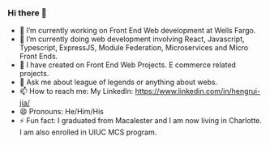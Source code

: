 ### Hi there 👋


- 🔭 I’m currently working on Front End Web development at Wells Fargo.
- 🌱 I’m currently doing web development involving React, Javascript, Typescript, ExpressJS, Module Federation, Microservices and Micro Front Ends.
- 👯 I have created on Front End Web Projects. E commerce related projects.
- 💬 Ask me about league of legends or anything about webs.
- 📫 How to reach me: My LinkedIn: https://www.linkedin.com/in/hengrui-jia/
- 😄 Pronouns: He/Him/His
- ⚡ Fun fact: I graduated from Macalester and I am now living in Charlotte. I am also enrolled in UIUC MCS program.

